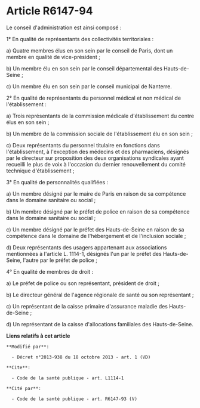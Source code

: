 # Article R6147-94

Le conseil d'administration est ainsi composé : 

1° En qualité de représentants des collectivités territoriales : 

a) Quatre membres élus en son sein par le conseil de Paris, dont un membre en qualité de vice-président ; 

b) Un membre élu en son sein par le conseil départemental des Hauts-de-Seine ; 

c) Un membre élu en son sein par le conseil municipal de Nanterre. 

2° En qualité de représentants du personnel médical et non médical de l'établissement : 

a) Trois représentants de la commission médicale d'établissement du centre élus en son sein ; 

b) Un membre de la commission sociale de l'établissement élu en son sein ; 

c) Deux représentants du personnel titulaire en fonctions dans l'établissement, à l'exception des médecins et des
pharmaciens, désignés par le directeur sur proposition des deux organisations syndicales ayant recueilli le plus de voix à
l'occasion du dernier renouvellement du comité technique d'établissement ; 

3° En qualité de personnalités qualifiées : 

a) Un membre désigné par le maire de Paris en raison de sa compétence dans le domaine sanitaire ou social ; 

b) Un membre désigné par le préfet de police en raison de sa compétence dans le domaine sanitaire ou social ; 

c) Un membre désigné par le préfet des Hauts-de-Seine en raison de sa compétence dans le domaine de l'hébergement et de
l'inclusion sociale ; 

d) Deux représentants des usagers appartenant aux associations mentionnées à l'article L. 1114-1, désignés l'un par le préfet
des Hauts-de-Seine, l'autre par le préfet de police ; 

4° En qualité de membres de droit : 

a) Le préfet de police ou son représentant, président de droit ; 

b) Le directeur général de l'agence régionale de santé ou son représentant ; 

c) Un représentant de la caisse primaire d'assurance maladie des Hauts-de-Seine ; 

d) Un représentant de la caisse d'allocations familiales des Hauts-de-Seine.

**Liens relatifs à cet article**

	**Modifié par**:

	  - Décret n°2013-938 du 18 octobre 2013 - art. 1 (VD)

	**Cite**:

	  - Code de la santé publique - art. L1114-1

	**Cité par**:

	  - Code de la santé publique - art. R6147-93 (V)
